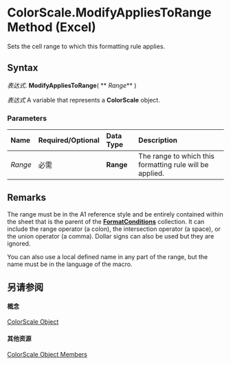
# ColorScale.ModifyAppliesToRange Method (Excel)

Sets the cell range to which this formatting rule applies.


## Syntax

 _表达式_. **ModifyAppliesToRange**( ** _Range_** )

 _表达式_ A variable that represents a **ColorScale** object.


### Parameters



|**Name**|**Required/Optional**|**Data Type**|**Description**|
|:-----|:-----|:-----|:-----|
| _Range_|必需|**Range**|The range to which this formatting rule will be applied.|

## Remarks

The range must be in the A1 reference style and be entirely contained within the sheet that is the parent of the  **[FormatConditions](2486d4b4-605c-76d8-132a-694c0c600a81.md)** collection. It can include the range operator (a colon), the intersection operator (a space), or the union operator (a comma). Dollar signs can also be used but they are ignored.

You can also use a local defined name in any part of the range, but the name must be in the language of the macro.


## 另请参阅


#### 概念


[ColorScale Object](3982b041-9178-7a45-7453-c88963501a3c.md)
#### 其他资源


[ColorScale Object Members](http://msdn.microsoft.com/library/e14df078-3af6-a32e-d66f-3410b7bdb4d4%28Office.15%29.aspx)